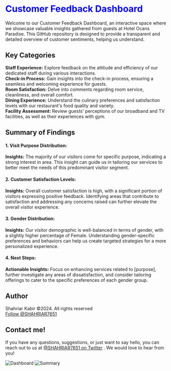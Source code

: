 <h1 style="color:blue;">Customer Feedback Dashboard</h1>
Welcome to our Customer Feedback Dashboard, an interactive space where we showcase valuable insights gathered from guests at Hotel Ocans Paradise. This GitHub repository is designed to provide a transparent and detailed overview of customer sentiments, helping us understand.
<h2>Key Categories</h2>
<strong>Staff Experience:</strong>
Explore feedback on the attitude and efficiency of our dedicated staff during various interactions.</br>
<strong>Check-in Process:</strong>
Gain insights into the check-in process, ensuring a seamless and welcoming experience for guests.</br>
<strong>Room Satisfaction:</strong>
Delve into comments regarding room service, cleanliness, and overall comfort.</br>
<strong>Dining Experience:</strong>
Understand the culinary preferences and satisfaction levels with our restaurant's food quality and variety.</br>
<strong>Facility Assessment:</strong>
Review guests' perceptions of our broadband and TV facilities, as well as their experiences with gym.

<h2>Summary of Findings</h2>
<h4>1. Visit Purpose Distribution:</h4>
<strong>Insights:</strong> The majority of our visitors come for specific purpose, indicating a strong interest in  area. This insight can guide us in tailoring our services to better meet the needs of this predominant visitor segment.</br>
<h4>2. Customer Satisfaction Levels:</h4>
<strong>Insights:</strong> Overall customer satisfaction is high, with a significant portion of visitors expressing positive feedback. Identifying areas that contribute to satisfaction and addressing any concerns raised can further elevate the overall visitor experience.</br>
<h4>3. Gender Distribution:</h4>
<strong>Insights:</strong> Our visitor demographic is well-balanced in terms of gender, with a slightly higher percentage of Female. Understanding gender-specific preferences and behaviors can help us create targeted strategies for a more personalized experience.</br>
<h4>4. Next Steps:</h4>
<strong>Actionable Insights:</strong> Focus on enhancing services related to [purpose], further investigate any areas of dissatisfaction, and consider tailoring offerings to cater to the specific preferences of each gender group.
<h2>Author</h2>
Shahriar Kabir ©2024. All rights reserved</br>
<a href="https://twitter.com/SHAHRIAR7651">Follow @SHAHRIAR7651</a>

<h2>Contact me!</h2>
If you have any questions, suggestions, or just want to say hello, you can reach out to us at <a href="https://twitter.com/SHAHRIAR7651"> @SHAHRIAR7651 on Twitter</a>
 . We would love to hear from you!
 
![Dashboard](https://github.com/skbd9/Customer-Feedback-Dashboard-/assets/108250623/53515ee0-4fe1-47c8-8ccb-4bd61443259d)
![Summary](https://github.com/skbd9/Customer-Feedback-Dashboard-/assets/108250623/ac6514cc-116b-488e-a7ec-a515c6d352b8)

